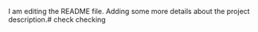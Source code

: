 I am editing the README file. Adding some more details about the project description.# check
checking
